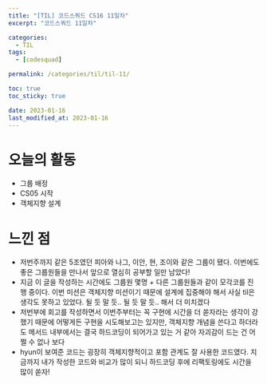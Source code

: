 ```yaml
---
title: "[TIL] 코드스쿼드 CS16 11일차"
excerpt: "코드스쿼드 11일차"

categories:
  - TIL
tags:
  - [codesquad]

permalink: /categories/til/til-11/

toc: true
toc_sticky: true

date: 2023-01-16
last_modified_at: 2023-01-16
---
```


# 오늘의 활동
- 그룹 배정
- CS05 시작
- 객체지향 설계

# 느낀 점
- 저번주까지 같은 5조였던 피아와 나그, 이안, 현, 조이와 같은 그룹이 됐다. 이번에도 좋은 그룹원들을 만나서 앞으로 열심히 공부할 일만 남았다!
- 지금 이 글을 작성하는 시간에도 그룹원 몇명 + 다른 그룹원들과 같이 모각코를 진행 중이다. 이번 미션은 객체지향 미션이기 때문에 설계에 집중해야 해서 사실 til은 생각도 못하고 있었다. 될 듯 말 듯.. 될 듯 말 듯.. 해서 더 미치겠다
- 저번부에 회고를 작성하면서 이번주부터는 꼭 구현에 시간을 더 쏟자라는 생각이 강했기 때문에 어떻게든 구현을 시도해보고는 있지만, 객체지향 개념을 쓴다고 하더라도 메서드 내부에서는 결국 하드코딩이 되어가고 있는 거 같아 자괴감이 드는 건 어쩔 수 없나 보다
- hyun이 보여준 코드는 굉장히 객체지향적이고 포함 관계도 잘 사용한 코드였다. 지금까지 내가 작성한 코드와 비교가 많이 되니 하드코딩 후에 리팩토링에도 시간을 많이 쏟자!


